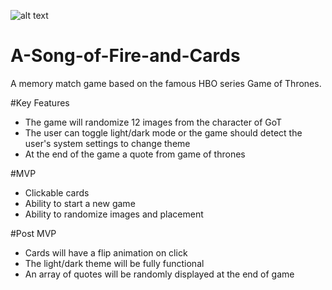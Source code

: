 ![alt text](https://giphy.com/gifs/gameofthrones-l41m2M6Gwq2ogoyju)

# A-Song-of-Fire-and-Cards
A memory match game based on the famous HBO series Game of Thrones.

#Key Features
- The game will randomize 12 images from the character of GoT
- The user can toggle light/dark mode or the game should detect the user's system settings to change theme
- At the end of the game a quote from game of thrones

#MVP
- Clickable cards
- Ability to start a new game
- Ability to randomize images and placement

#Post MVP
- Cards will have a flip animation on click
- The light/dark theme will be fully functional
- An array of quotes will be randomly displayed at the end of game
